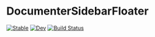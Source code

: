 # DocumenterSidebarFloater

[![Stable](https://img.shields.io/badge/docs-stable-blue.svg)](https://asinghvi17.github.io/DocumenterSidebarFloater.jl/stable/)
[![Dev](https://img.shields.io/badge/docs-dev-blue.svg)](https://asinghvi17.github.io/DocumenterSidebarFloater.jl/dev/)
[![Build Status](https://github.com/asinghvi17/DocumenterSidebarFloater.jl/actions/workflows/CI.yml/badge.svg?branch=main)](https://github.com/asinghvi17/DocumenterSidebarFloater.jl/actions/workflows/CI.yml?query=branch%3Amain)
